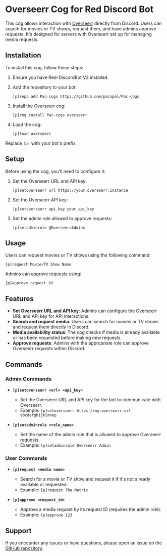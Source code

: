 # Overseerr Cog for Red Discord Bot

This cog allows interaction with [Overseerr](https://overseerr.dev/) directly from Discord. Users can search for movies or TV shows, request them, and have admins approve requests. It's designed for servers with Overseerr set up for managing media requests.

## Installation

To install this cog, follow these steps:

1. Ensure you have Red-DiscordBot V3 installed.
2. Add the repository to your bot:

   ```
   [p]repo add Pac-cogs https://github.com/pacnpal/Pac-cogs
   ```

3. Install the Overseerr cog:

   ```
   [p]cog install Pac-cogs overseerr
   ```

4. Load the cog:

   ```
   [p]load overseerr
   ```

Replace `[p]` with your bot's prefix.


## Setup

Before using the cog, you'll need to configure it:

1. Set the Overseerr URL and API key:
    ```
    [p]setoverseerr url https://your.overseerr.instance 
    ```
2. Set the Overseerr API key:
    ```
    [p]setoverseerr api_key your_api_key
    ```
4. Set the admin role allowed to approve requests:
    ```
    [p]setadminrole @OverseerrAdmins
    ```

## Usage

Users can request movies or TV shows using the following command:

```
[p]request Movie/TV Show Name
```

Admins can approve requests using:

```
[p]approve request_id
```

## Features
- **Set Overseerr URL and API key**: Admins can configure the Overseerr URL and API key for API interactions.
- **Search and request media**: Users can search for movies or TV shows and request them directly in Discord.
- **Media availability status**: The cog checks if media is already available or has been requested before making new requests.
- **Approve requests**: Admins with the appropriate role can approve Overseerr requests within Discord.

## Commands

### Admin Commands
- **`[p]setoverseerr <url> <api_key>`**
  - Set the Overseerr URL and API key for the bot to communicate with Overseerr.
  - Example: `[p]setoverseerr https://my.overseerr.url abcdefghijklmnop`

- **`[p]setadminrole <role_name>`**
  - Set the name of the admin role that is allowed to approve Overseerr requests.
  - Example: `[p]setadminrole Overseerr Admin`

### User Commands
- **`[p]request <media name>`**
  - Search for a movie or TV show and request it if it's not already available or requested.
  - Example: `[p]request The Matrix`

- **`[p]approve <request_id>`**
  - Approve a media request by its request ID (requires the admin role).
  - Example: `[p]approve 123`


## Support

If you encounter any issues or have questions, please open an issue on the [GitHub repository](https://github.com/pacnpal/Pac-cogs).
